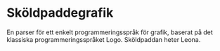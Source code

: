 # Sköldpaddegrafik
En parser för ett enkelt programmeringsspråk för grafik, baserat på det klassiska programmeringsspråket Logo. Sköldpaddan heter Leona.
